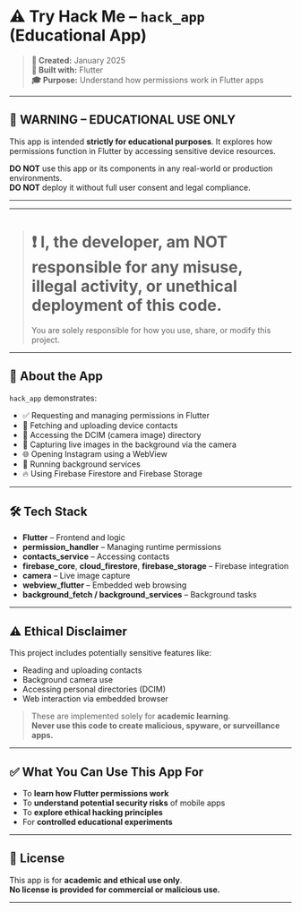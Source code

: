# ⚠️ Try Hack Me – `hack_app` (Educational App)

> **📅 Created:** January 2025  
> **📱 Built with:** Flutter  
> **🎓 Purpose:** Understand how permissions work in Flutter apps

---

## 🚨 WARNING – EDUCATIONAL USE ONLY

This app is intended **strictly for educational purposes**. It explores how permissions function in Flutter by accessing sensitive device resources.

**DO NOT** use this app or its components in any real-world or production environments.  
**DO NOT** deploy it without full user consent and legal compliance.

---

---
># ❗ **I, the developer, am NOT responsible for any misuse, illegal activity, or unethical deployment of this code.**  
> You are solely responsible for how you use, share, or modify this project.

---

## 📘 About the App

`hack_app` demonstrates:

- ✅ Requesting and managing permissions in Flutter
- 📇 Fetching and uploading device contacts
- 📁 Accessing the DCIM (camera image) directory
- 📸 Capturing live images in the background via the camera
- 🌐 Opening Instagram using a WebView
- 🔄 Running background services
- 🔥 Using Firebase Firestore and Firebase Storage

---

## 🛠️ Tech Stack

- **Flutter** – Frontend and logic
- **permission_handler** – Managing runtime permissions
- **contacts_service** – Accessing contacts
- **firebase_core**, **cloud_firestore**, **firebase_storage** – Firebase integration
- **camera** – Live image capture
- **webview_flutter** – Embedded web browsing
- **background_fetch / background_services** – Background tasks

---

## ⚠️ Ethical Disclaimer

This project includes potentially sensitive features like:

- Reading and uploading contacts
- Background camera use
- Accessing personal directories (DCIM)
- Web interaction via embedded browser

> These are implemented solely for **academic learning**.  
> **Never use this code to create malicious, spyware, or surveillance apps.**

---

## ✅ What You Can Use This App For

- To **learn how Flutter permissions work**
- To **understand potential security risks** of mobile apps
- To **explore ethical hacking principles**
- For **controlled educational experiments**

---


## 📄 License

This app is for **academic and ethical use only**.  
**No license is provided for commercial or malicious use.**

---
